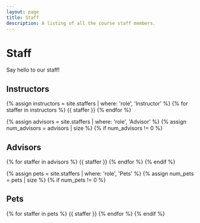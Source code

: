 ```yaml
---
layout: page
title: Staff
description: A listing of all the course staff members.
---
```


# Staff

Say hello to our staff!

## Instructors

{% assign instructors = site.staffers | where: 'role', 'Instructor' %}
{% for staffer in instructors %}
{{ staffer }}
{% endfor %}

{% assign advisors = site.staffers | where: 'role', 'Advisor' %}
{% assign num_advisors = advisors | size %}
{% if num_advisors != 0 %}
## Advisors

{% for staffer in advisors %}
{{ staffer }}
{% endfor %}
{% endif %}

{% assign pets = site.staffers | where: 'role', 'Pets' %}
{% assign num_pets = pets | size %}
{% if num_pets != 0 %}
## Pets

{% for staffer in pets %}
{{ staffer }}
{% endfor %}
{% endif %}

